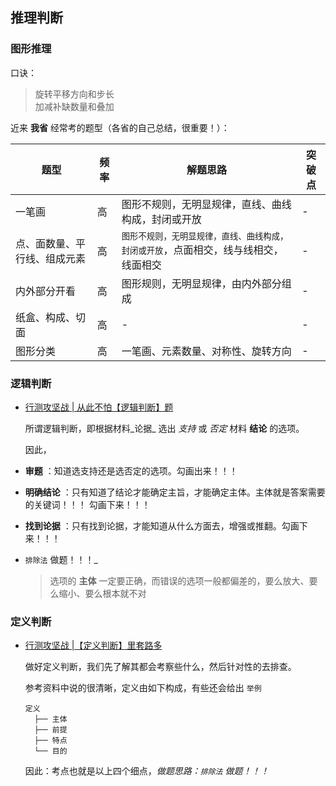 ## 推理判断

### 图形推理

口诀：

> 旋转平移方向和步长  
> 加减补缺数量和叠加  

近来 **我省** 经常考的题型（各省的自己总结，很重要！）：

| 题型 | 频率 | 解题思路 | 突破点 |
| - | - | - | - |
| 一笔画 | 高 | 图形不规则，无明显规律，直线、曲线构成，封闭或开放 | - |
| 点、面数量、平行线、组成元素 | 高 | <small>图形不规则，无明显规律，直线、曲线构成，封闭或开放</small>，点面相交，线与线相交，线面相交 | - |
| 内外部分开看 | 高 | 图形规则，无明显规律，由内外部分组成 | - |
| 纸盒、构成、切面 | 高 | - | - |
| 图形分类 | 高 | 一笔画、元素数量、对称性、旋转方向 | - |

### 逻辑判断

- [行测攻坚战 | 从此不怕【逻辑判断】题](https://zhuanlan.zhihu.com/p/24239815)

  所谓逻辑判断，即根据材料_论据_ 选出 _支持_ 或 _否定_ 材料 **结论** 的选项。

  因此，  

- **审题** ：知道选支持还是选否定的选项。勾画出来！！！

- **明确结论** ：只有知道了结论才能确定主旨，才能确定主体。主体就是答案需要的关键词！！！ 勾画下来！！！

- **找到论据** ：只有找到论据，才能知道从什么方面去，增强或推翻。勾画下来！！！

-  `排除法` 做题！！！_
  
    > 选项的 **主体** 一定要正确，而错误的选项一般都偏差的，要么放大、要么缩小、要么根本就不对

### 定义判断

- [行测攻坚战 |【定义判断】里套路多](https://zhuanlan.zhihu.com/p/24239903)

  做好定义判断，我们先了解其都会考察些什么，然后针对性的去排查。

  参考资料中说的很清晰，定义由如下构成，有些还会给出 `举例`

  ```
  定义 
    ├── 主体
    ├── 前提
    ├── 特点
    └── 目的
  ```

  因此：考点也就是以上四个细点，_做题思路：`排除法` 做题！！！_